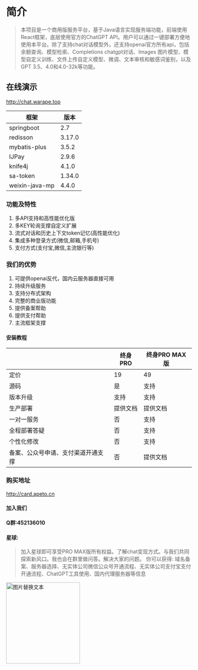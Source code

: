 # 简介

> 本项目是一个商用版服务平台，基于Java语言实现服务端功能，前端使用React框架，底层使用官方的ChatGPT API。用户可以通过一键部署方便地使用本平台。除了支持chat对话模型外，还支持openai官方所有api，包括余额查询、模型检索、Completions chatgpt对话、Images 图片模型、模型自定义训练、文件上传自定义模型、微调、文本审核和敏感词鉴别，以及GPT 3.5、4.0和4.0-32k等功能。

## 在线演示

http://chat.warape.top

|框架|版本|
|----|----|
|springboot|2.7|
|redisson|3.17.0|
|mybatis-plus|3.5.2|
|IJPay|2.9.6|
|knife4j|4.1.0|
|sa-token|1.34.0|
|weixin-java-mp|4.4.0|

### 功能及特性

1. 多API支持和高性能优化版
2. 多KEY轮询支撑自定义扩展
3. 流式对话和历史上下文token记忆(高性能优化)
4. 集成多种登录方式(微信,邮箱,手机号)
5. 支付方式(支付宝,微信,主流银行等)

### 我们的优势

1. 可提供openai反代，国内云服务器直接可用
2. 持续升级服务
3. 支持分布式架构
4. 完整的商业版功能
5. 提供备案帮助
6. 提供支付帮助
7. 主流框架支撑

#### 安装教程

|  |终身PRO|终身PRO MAX版
|----|----|----|
|定价|19|49
|源码|是|支持
|版本升级|支持|支持
|生产部署|提供文档|提供文档
|一对一服务|否|支持
|全程部署答疑|否|支持
|个性化修改|否|支持
|备案、公众号申请、支付渠道开通支撑|否|提供文档

### 购买地址

http://card.apeto.cn

#### 加入我们

#### Q群:452136010

#### 星球:
> 加入星球即可享受PRO MAX版所有权益。了解chat变现方式。与我们共同探索新风口。我也会在群里做问答。解决大家的问题。
> 你可以获得: 域名备案、服务器选择、无实体公司微信公众号开通流程、无实体公司支付宝支付开通流程、ChatGPT工具使用、国内代理服务器等信息


<img src="https://github.com/apeto2/java_chatgpt/blob/main/static/15552582485422T2%202.JPG?raw=true" alt="图片替换文本" width="200" height="220" align="bottom" />

